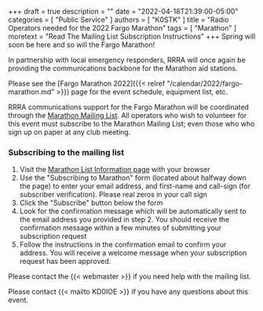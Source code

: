 +++
draft = true
description = ""
date = "2022-04-18T21:39:00-05:00"
categories = [ "Public Service" ]
authors = [ "K0STK" ]
title = "Radio Operators needed for the 2022 Fargo Marathon"
tags = [ "Marathon" ]
moretext = "Read The Mailing List Subscription Instructions"
+++
Spring will soon be here and so will the Fargo Marathon!

In partnership with local emergency responders, RRRA will once again be
providing the communications backbone for the Marathon aid stations.

Please see the
[Fargo Marathon 2022]({{< relref "/calendar/2022/fargo-marathon.md" >}})
page for the event schedule, equipment list, etc.

RRRA communications support for the Fargo Marathon will be coordinated
through the
[Marathon Mailing List](https://lists.rrra.org/mailman/listinfo/marathon).
All operators who wish to volunteer for this event must subscribe to the
Marathon Mailing List; even those who who sign up on paper at any
club meeting.

<!--more-->
### Subscribing to the mailing list

1. Visit the
[Marathon List Information page](https://lists.rrra.org/mailman/listinfo/marathon)
 with your
browser
1. Use the "Subscribing to Marathon" form (located about halfway down
the page) to enter your email address, and first-name and call-sign
(for subscriber verification). Please real zeros in your call sign
1. Click the "Subscribe" button below the form
1. Look for the confirmation message which will be automatically sent
to the email address you provided in step 2. You should receive the
confirmation message within a few minutes of submitting your
subscription request
1. Follow the instructions in the confirmation email to confirm your
address. You will receive a welcome message when your subscription
request has been approved.

Please contact the {{< webmaster >}} if you need help with the mailing
list.

Please contact {{< mailto KD0IOE >}} if you have any questions about this
event.
